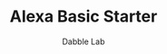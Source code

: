 ---
layout: template
title: Alexa Basic Starter
video_id: 6ma4KgHqXYg
description: A basic starter template for a simple Alexa skill.
author: Dabble Lab
git_url: https://github.com/skilltemplates/basic-starter-alexa.git
hide: false
---